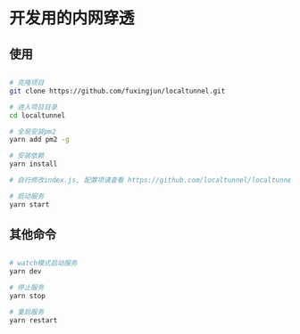 <!--
 * @LastEditTime: 2021-09-10 11:08:56
 * @Description: readme
-->

# 开发用的内网穿透

## 使用
```bash

# 克隆项目
git clone https://github.com/fuxingjun/localtunnel.git

# 进入项目目录
cd localtunnel

# 全局安装pm2
yarn add pm2 -g

# 安装依赖
yarn install

# 自行修改index.js, 配置项请查看 https://github.com/localtunnel/localtunnel

# 启动服务
yarn start

```

## 其他命令
```bash

# watch模式启动服务
yarn dev

# 停止服务
yarn stop

# 重启服务
yarn restart

```
